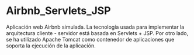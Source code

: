 # Airbnb_Servlets_JSP
 Aplicación web Airbnb simulada. La tecnología usada para implementar la arquitectura cliente - servidor está basada en Servlets + JSP. Por otro lado, se ha utilizado Apache Tomcat como contenedor de aplicaciones que soporta la ejecución de la aplicación.
